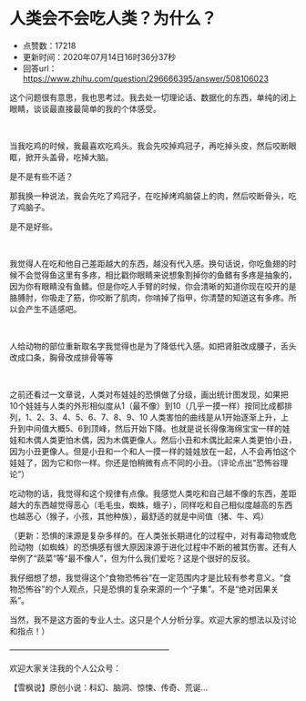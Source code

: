 # 人类会不会吃人类？为什么？
- 点赞数：17218
- 更新时间：2020年07月14日16时36分37秒
- 回答url：https://www.zhihu.com/question/296666395/answer/508106023
<body>
 <p data-pid="IGZfEABP">这个问题很有意思，我也思考过。我去处一切理论话、数据化的东西，单纯的闭上眼睛，谈谈最直接最简单的我的个体感受。</p>
 <p class="ztext-empty-paragraph"><br></p>
 <p data-pid="2KXFv1yv">当我吃鸡的时候，我最喜欢吃鸡头。我会先咬掉鸡冠子，再吃掉头皮，然后咬断眼眶，掀开头盖骨，吃掉大脑。</p>
 <p data-pid="D25OY7wi">是不是有些不适？</p>
 <p data-pid="1Gq1SxEC">那我换一种说法，我会先吃了鸡冠子，在吃掉烤鸡脑袋上的肉，然后咬断骨头，吃了鸡脑子。</p>
 <p data-pid="xJNOhxKx">是不是好些。</p>
 <p class="ztext-empty-paragraph"><br></p>
 <p data-pid="8oY6oS-b">我觉得人在吃和他自己差距越大的东西，越没有代入感。换句话说，你吃鱼翅的时候不会觉得鱼这里有多疼，相比戳你眼睛来说想象割掉你的鱼鳍有多疼是抽象的，因为你有眼睛没有鱼鳍。但是你吃人手臂的时候，你会清晰的知道你现在咬开的是胳膊肘，你吸走了筋，你咬断了肌肉，你啃掉了指甲，你清楚的知道这有多疼。所以会产生不适感吧。</p>
 <p class="ztext-empty-paragraph"><br></p>
 <p data-pid="bHtvOWEK">人给动物的部位重新取名字我觉得也是为了降低代入感。如把肾脏改成腰子，舌头改成口条，胸骨改成排骨等等</p>
 <p class="ztext-empty-paragraph"><br></p>
 <p data-pid="e_Cw-99I">之前还看过一文章说，人类对布娃娃的恐惧做了分级，画出统计图发现，如果把10个娃娃与人类的外形相似度从1（最不像）到10（几乎一摸一样）按同比成都排列，1、2、3、4、5、6、7、8、9、10 人类害怕的曲线是从1开始逐渐上升，上升到中间值大概5、6到顶峰，然后开始下降。也就是说长得像海绵宝宝一样的娃娃和木偶人类更怕木偶，因为木偶更像人。然后小丑和木偶比起来人类更怕小丑，因为小丑更像人。但是小丑和一个和人一摸一样的娃娃放在一起，人不会再怕这个娃娃了，因为它和你一样。你还是怕稍微有点不同的小丑。（评论点出“恐怖谷理论”）</p>
 <p data-pid="08vmD4yf">吃动物的话，我觉得和这个规律有点像。我感觉人类吃和自己越不像的东西，差距越大的东西越觉得恶心（毛毛虫，蜘蛛，蛾子），同样吃和自己相似度越高的东西也越恶心（猴子，小孩，其他种族），最舒适的就是中间值（猪、牛、鸡）</p>
 <p data-pid="lHEHK6C4">（更新：恐惧的涞源是复杂多样的。在人类张长期进化的过程中，对有毒动物或危险动物（如蜘蛛）的恐惧感有很大原因涞源于进化过程中不断的被其伤害。还有人举例了“蔬菜”等“最不像人”，但为什么我们爱吃？这是个很好的反驳。</p>
 <p data-pid="eT5By7n0">我仔细想了想，我觉得这个“食物恐怖谷”在一定范围内才是比较有参考意义。“食物恐怖谷”的个人观点，只是恐惧的复杂来源的一个“子集”。不是“绝对因果关系”。</p>
 <p data-pid="KDg9TIL8">当然，我不是这方面的专业人士。这只是个人分析分享。欢迎大家的想法以及讨论和指点！）</p>
 <p data-pid="cTpcYWa4">————————————————————</p>
 <p data-pid="7iRrv9YT">欢迎大家关注我的个人公众号：</p>
 <p data-pid="gLK3tHqA">【雪枫说】原创小说：科幻、脑洞、惊悚、传奇、荒诞…</p>
</body>
